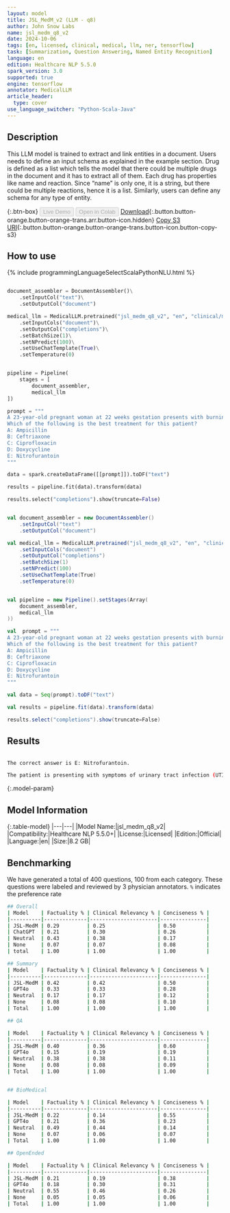 ```yaml
---
layout: model
title: JSL_MedM_v2 (LLM - q8)
author: John Snow Labs
name: jsl_medm_q8_v2
date: 2024-10-06
tags: [en, licensed, clinical, medical, llm, ner, tensorflow]
task: [Summarization, Question Answering, Named Entity Recognition]
language: en
edition: Healthcare NLP 5.5.0
spark_version: 3.0
supported: true
engine: tensorflow
annotator: MedicalLLM
article_header:
  type: cover
use_language_switcher: "Python-Scala-Java"
---
```


## Description

This LLM model is trained to extract and link entities in a document. Users needs to define an input schema as explained in the example section. Drug is defined as a list which tells the model that there could be multiple drugs in the document and it has to extract all of them. Each drug has properties like name and reaction. Since “name” is only one, it is a string, but there could be multiple reactions, hence it is a list. Similarly, users can define any schema for any type of entity.

{:.btn-box}
<button class="button button-orange" disabled>Live Demo</button>
<button class="button button-orange" disabled>Open in Colab</button>
[Download](https://s3.amazonaws.com/auxdata.johnsnowlabs.com/clinical/models/jsl_medm_q8_v2_en_5.5.0_3.0_1728224117678.zip){:.button.button-orange.button-orange-trans.arr.button-icon.hidden}
[Copy S3 URI](s3://auxdata.johnsnowlabs.com/clinical/models/jsl_medm_q8_v2_en_5.5.0_3.0_1728224117678.zip){:.button.button-orange.button-orange-trans.button-icon.button-copy-s3}

## How to use



<div class="tabs-box" markdown="1">
{% include programmingLanguageSelectScalaPythonNLU.html %}
  
```python

document_assembler = DocumentAssembler()\
    .setInputCol("text")\
    .setOutputCol("document")

medical_llm = MedicalLLM.pretrained("jsl_medm_q8_v2", "en", "clinical/models")\
    .setInputCols("document")\
    .setOutputCol("completions")\
    .setBatchSize(1)\
    .setNPredict(100)\
    .setUseChatTemplate(True)\
    .setTemperature(0)


pipeline = Pipeline(
    stages = [
        document_assembler,
        medical_llm
])

prompt = """
A 23-year-old pregnant woman at 22 weeks gestation presents with burning upon urination. She states it started 1 day ago and has been worsening despite drinking more water and taking cranberry extract. She otherwise feels well and is followed by a doctor for her pregnancy. Her temperature is 97.7°F (36.5°C), blood pressure is 122/77 mmHg, pulse is 80/min, respirations are 19/min, and oxygen saturation is 98% on room air. Physical exam is notable for an absence of costovertebral angle tenderness and a gravid uterus.
Which of the following is the best treatment for this patient?
A: Ampicillin
B: Ceftriaxone
C: Ciprofloxacin
D: Doxycycline
E: Nitrofurantoin
"""

data = spark.createDataFrame([[prompt]]).toDF("text")

results = pipeline.fit(data).transform(data)

results.select("completions").show(truncate=False)

```
```scala

val document_assembler = new DocumentAssembler()
    .setInputCol("text")
    .setOutputCol("document")

val medical_llm = MedicalLLM.pretrained("jsl_medm_q8_v2", "en", "clinical/models")
    .setInputCols("document")
    .setOutputCol("completions")
    .setBatchSize(1)
    .setNPredict(100)
    .setUseChatTemplate(True)
    .setTemperature(0)


val pipeline = new Pipeline().setStages(Array(
    document_assembler,
    medical_llm
))

val  prompt = """
A 23-year-old pregnant woman at 22 weeks gestation presents with burning upon urination. She states it started 1 day ago and has been worsening despite drinking more water and taking cranberry extract. She otherwise feels well and is followed by a doctor for her pregnancy. Her temperature is 97.7°F (36.5°C), blood pressure is 122/77 mmHg, pulse is 80/min, respirations are 19/min, and oxygen saturation is 98% on room air. Physical exam is notable for an absence of costovertebral angle tenderness and a gravid uterus.
Which of the following is the best treatment for this patient?
A: Ampicillin
B: Ceftriaxone
C: Ciprofloxacin
D: Doxycycline
E: Nitrofurantoin
"""

val data = Seq(prompt).toDF("text")

val results = pipeline.fit(data).transform(data)

results.select("completions").show(truncate=False)

```
</div>

## Results

```bash

The correct answer is E: Nitrofurantoin.

The patient is presenting with symptoms of urinary tract infection (UTI), which is common during pregnancy. Nitrofurantoin is a first-line antibiotic for uncomplicated UTI during pregnancy. It is safe and effective in treating UTI during pregnancy and has been used for many years without any adverse effects on the fetus.

```

{:.model-param}
## Model Information

{:.table-model}
|---|---|
|Model Name:|jsl_medm_q8_v2|
|Compatibility:|Healthcare NLP 5.5.0+|
|License:|Licensed|
|Edition:|Official|
|Language:|en|
|Size:|8.2 GB|


## Benchmarking

We have generated a total of 400 questions, 100 from each category. These questions were labeled and reviewed by 3 physician annotators. `%` indicates the preference rate

```bash
## Overall
| Model    | Factuality % | Clinical Relevancy % | Conciseness % |
|----------|--------------|----------------------|---------------|
| JSL-MedM | 0.29         | 0.25                 | 0.50          |
| ChatGPT  | 0.21         | 0.30                 | 0.26          |
| Neutral  | 0.43         | 0.38                 | 0.17          |
| None     | 0.07         | 0.07                 | 0.08          |
| total    | 1.00         | 1.00                 | 1.00          |

## Summary 
| Model    | Factuality % | Clinical Relevancy % | Conciseness % |
|----------|--------------|----------------------|---------------|
| JSL-MedM | 0.42         | 0.42                 | 0.50          |
| GPT4o    | 0.33         | 0.33                 | 0.28          |
| Neutral  | 0.17         | 0.17                 | 0.12          |
| None     | 0.08         | 0.08                 | 0.10          |
| Total    | 1.00         | 1.00                 | 1.00          |

## QA

| Model    | Factuality % | Clinical Relevancy % | Conciseness % |
|----------|--------------|----------------------|---------------|
| JSL-MedM | 0.40         | 0.36                 | 0.60          |
| GPT4o    | 0.15         | 0.19                 | 0.19          |
| Neutral  | 0.38         | 0.38                 | 0.11          |
| None     | 0.08         | 0.08                 | 0.09          |
| Total    | 1.00         | 1.00                 | 1.00          |


## BioMedical

| Model    | Factuality % | Clinical Relevancy % | Conciseness % |
|----------|--------------|----------------------|---------------|
| JSL-MedM | 0.22         | 0.14                 | 0.55          |
| GPT4o    | 0.21         | 0.36                 | 0.23          |
| Neutral  | 0.49         | 0.44                 | 0.14          |
| None     | 0.07         | 0.06                 | 0.07          |
| Total    | 1.00         | 1.00                 | 1.00          |

## OpenEnded

| Model    | Factuality % | Clinical Relevancy % | Conciseness % |
|----------|--------------|----------------------|---------------|
| JSL-MedM | 0.21         | 0.19                 | 0.38          |
| GPT4o    | 0.18         | 0.30                 | 0.31          |
| Neutral  | 0.55         | 0.46                 | 0.26          |
| None     | 0.05         | 0.05                 | 0.06          |
| Total    | 1.00         | 1.00                 | 1.00          |

```